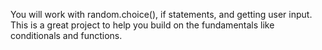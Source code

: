 You will work with random.choice(), if statements, and getting user input. This is a great project to help you build on the fundamentals like conditionals and functions.